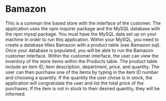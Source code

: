 # Bamazon
This is a comman line based store with the interface of the customer. The application uses the npm inquirer package and the MySQL database with the npm mysql package. You must have the MySQL data set up on your machine in order to run this application. Within your MySQL, you need to create a database titles Bamazon with a product table (see Bamazon.sql). Once your database is populated, you will be able to run the Bamazon customer interface.
Within the customer interface, the user can view the inventory of the store items within the Products table. The product table include an item ID, item description, department, price, and quantity. The user can then purchase one of the items by typing in the item ID number and choosing a quantity. If the quantity the user chose is in stock, the application will congratulate the user and list the total price of the purchases. If the item is not in stock to their desired quantity, they will be informed. 





